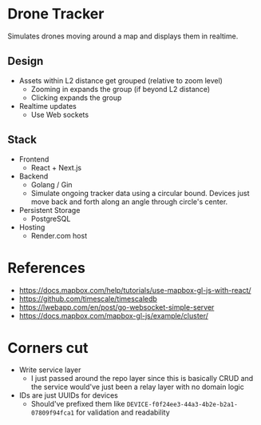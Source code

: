 # Drone Tracker

Simulates drones moving around a map and displays them in realtime.

## Design
- Assets within L2 distance get grouped (relative to zoom level)
  - Zooming in expands the group (if beyond L2 distance)
  - Clicking expands the group
- Realtime updates
  - Use Web sockets

## Stack
- Frontend
  - React + Next.js
- Backend
  - Golang / Gin
  - Simulate ongoing tracker data using a circular bound. Devices just move back and forth along an angle through circle's center.
- Persistent Storage
  - PostgreSQL
- Hosting
  - Render.com host

# References
- https://docs.mapbox.com/help/tutorials/use-mapbox-gl-js-with-react/
- https://github.com/timescale/timescaledb
- https://lwebapp.com/en/post/go-websocket-simple-server
- https://docs.mapbox.com/mapbox-gl-js/example/cluster/

# Corners cut
- Write service layer
  - I just passed around the repo layer since this is basically CRUD and the service would've just been a relay layer with no domain logic
- IDs are just UUIDs for devices
  - Should've prefixed them like `DEVICE-f0f24ee3-44a3-4b2e-b2a1-07809f94fca1` for validation and readability
